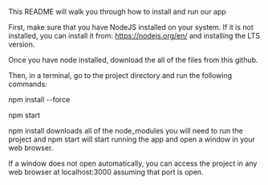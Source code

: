 This README will walk you through how to install and run our app

First, make sure that you have NodeJS installed on your system.
If it is not installed, you can install it from: https://nodejs.org/en/ and installing the LTS version.

Once you have node installed, download the all of the files from this github.

Then, in a terminal, go to the project directory and run the following commands:

npm install --force

npm start

npm install downloads all of the node_modules you will need to run the project and npm start will start running the app and open a window in your web browser.

If a window does not open automatically, you can access the project in any web browser at localhost:3000 assuming that port is open.
